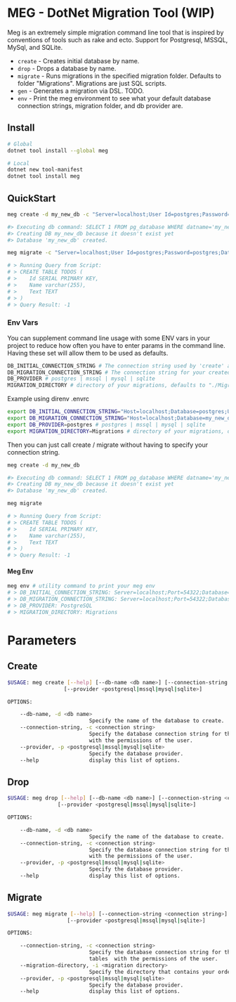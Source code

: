 # MEG - DotNet Migration Tool (WIP)

Meg is an extremely simple migration command line tool that is inspired by conventions of tools such as rake and ecto. Support for Postgresql, MSSQL, MySql, and SQLite.

- `create` - Creates initial database by name.
- `drop` - Drops a database by name.
- `migrate` - Runs migrations in the specified migration folder. Defaults to folder "Migrations". Migrations are just SQL scripts.
- `gen` - Generates a migration via DSL. TODO.
- `env` - Print the meg environment to see what your default database connection strings, migration folder, and db provider are.

## Install

```bash
# Global
dotnet tool install --global meg
```

```bash
# Local
dotnet new tool-manifest
dotnet tool install meg
```

## QuickStart

```bash
meg create -d my_new_db -c "Server=localhost;User Id=postgres;Password=postgres;Database=postgres;Port=5432;"

#> Executing db command: SELECT 1 FROM pg_database WHERE datname='my_new_db'
#> Creating DB my_new_db because it doesn't exist yet
#> Database 'my_new_db' created.

meg migrate -c "Server=localhost;User Id=postgres;Password=postgres;Database=my_new_db;Port=5432;"

# > Running Query from Script:
# > CREATE TABLE TODOS (
# >    Id SERIAL PRIMARY KEY,
# >    Name varchar(255),
# >    Text TEXT
# > )
# > Query Result: -1
```

### Env Vars

You can supplement command line usage with some ENV vars in your project to reduce how often you have to enter params in the command line. Having these set will allow them to be used as defaults.

```bash
DB_INITIAL_CONNECTION_STRING # The connection string used by 'create' and 'drop' commands.
DB_MIGRATION_CONNECTION_STRING # The connection string for your created DB. Different from initial connection string because the admin db / user / password is almost definitely not the same as the app specific db / user / password
DB_PROVIDER # postgres | mssql | mysql | sqlite
MIGRATION_DIRECTORY # directory of your migrations, defaults to "./Migrations"
```

Example using direnv .envrc

```bash
export DB_INITIAL_CONNECTION_STRING="Host=localhost;Database=postgres;Username=postgres;Password=postgres;"
export DB_MIGRATION_CONNECTION_STRING="Host=localhost;Database=my_new_db;User Id=postgres;Password=postgres;"
export DB_PROVIDER=postgres # postgres | mssql | mysql | sqlite
export MIGRATION_DIRECTORY=Migrations # directory of your migrations, defaults to "./Migrations"
```

Then you can just call create / migrate without having to specify your connection string.

```bash
meg create -d my_new_db

#> Executing db command: SELECT 1 FROM pg_database WHERE datname='my_new_db'
#> Creating DB my_new_db because it doesn't exist yet
#> Database 'my_new_db' created.

meg migrate

# > Running Query from Script:
# > CREATE TABLE TODOS (
# >    Id SERIAL PRIMARY KEY,
# >    Name varchar(255),
# >    Text TEXT
# > )
# > Query Result: -1
```

#### Meg Env

```bash
meg env # utility command to print your meg env
# > DB_INITIAL_CONNECTION_STRING: Server=localhost;Port=54322;Database=postgres;User Id=postgres;Password=postgres;
# > DB_MIGRATION_CONNECTION_STRING: Server=localhost;Port=54322;Database=my_new_db;User Id=postgres;Password=postgres;
# > DB_PROVIDER: PostgreSQL
# > MIGRATION_DIRECTORY: Migrations
```

# Parameters

## Create

```bash
$USAGE: meg create [--help] [--db-name <db name>] [--connection-string <connection string>]
                  [--provider <postgresql|mssql|mysql|sqlite>]

OPTIONS:

    --db-name, -d <db name>
                          Specify the name of the database to create.
    --connection-string, -c <connection string>
                          Specify the database connection string for the Admin database. Must be able to create DBs
                          with the permissions of the user.
    --provider, -p <postgresql|mssql|mysql|sqlite>
                          Specify the database provider.
    --help                display this list of options.
```

## Drop

```bash
$USAGE: meg drop [--help] [--db-name <db name>] [--connection-string <connection string>]
                [--provider <postgresql|mssql|mysql|sqlite>]

OPTIONS:

    --db-name, -d <db name>
                          Specify the name of the database to create.
    --connection-string, -c <connection string>
                          Specify the database connection string for the Admin database. Must be able to create DBs
                          with the permissions of the user.
    --provider, -p <postgresql|mssql|mysql|sqlite>
                          Specify the database provider.
    --help                display this list of options.
```

## Migrate

```bash
$USAGE: meg migrate [--help] [--connection-string <connection string>] [--migration-directory <migration directory>]
                   [--provider <postgresql|mssql|mysql|sqlite>]

OPTIONS:

    --connection-string, -c <connection string>
                          Specify the database connection string for the database. Must be able to create and update
                          tables  with the permissions of the user.
    --migration-directory, -i <migration directory>
                          Specify the directory that contains your order-named migration .SQL files.
    --provider, -p <postgresql|mssql|mysql|sqlite>
                          Specify the database provider.
    --help                display this list of options.
```

